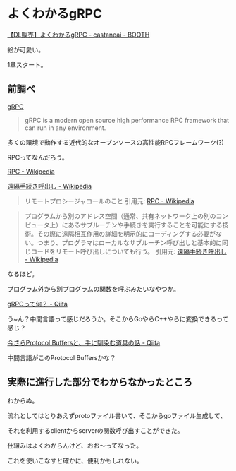 # よくわかるgRPC

[【DL販売】よくわかるgRPC - castaneai - BOOTH](https://booth.pm/ja/items/1557285)

絵が可愛い。

1章スタート。

## 前調べ

[gRPC](https://grpc.io/)

> gRPC is a modern open source high performance RPC framework that can run in any environment.

多くの環境で動作する近代的なオープンソースの高性能RPCフレームワーク(?)

RPCってなんだろう。

[RPC - Wikipedia](https://ja.wikipedia.org/wiki/RPC)

[遠隔手続き呼出し - Wikipedia](https://ja.wikipedia.org/wiki/%E9%81%A0%E9%9A%94%E6%89%8B%E7%B6%9A%E3%81%8D%E5%91%BC%E5%87%BA%E3%81%97)

> リモートプロシージャコールのこと
> 引用元: [RPC - Wikipedia](https://ja.wikipedia.org/wiki/RPC)

>プログラムから別のアドレス空間（通常、共有ネットワーク上の別のコンピュータ上）にあるサブルーチンや手続きを実行することを可能にする技術。その際に遠隔相互作用の詳細を明示的にコーディングする必要がない。つまり、プログラマはローカルなサブルーチン呼び出しと基本的に同じコードをリモート呼び出しについても行う。
> 引用元: [遠隔手続き呼出し - Wikipedia](https://ja.wikipedia.org/wiki/%E9%81%A0%E9%9A%94%E6%89%8B%E7%B6%9A%E3%81%8D%E5%91%BC%E5%87%BA%E3%81%97)

なるほど。

プログラム外から別プログラムの関数を呼ぶみたいなやつか。

[gRPCって何？ - Qiita](https://qiita.com/oohira/items/63b5ccb2bf1a913659d6)

う~ん？中間言語って感じだろうか。そこからGoやらC++やらに変換できるって感じ？

[今さらProtocol Buffersと、手に馴染む道具の話 - Qiita](https://qiita.com/yugui/items/160737021d25d761b353)

中間言語がこのProtocol Buffersかな？

## 実際に進行した部分でわからなかったところ

わからぬ。

流れとしてはとりあえずprotoファイル書いて、そこからgoファイル生成して、

それを利用するclientからserverの関数呼び出すことができた。

仕組みはよくわからんけど、おお〜ってなった。

これを使いこなすと確かに、便利かもしれない。
